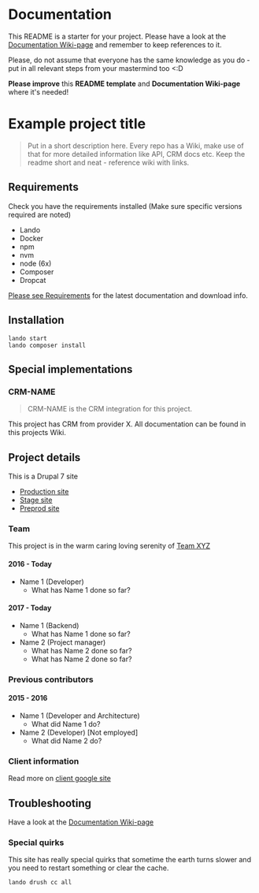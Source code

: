# Documentation
This README is a starter for your project. Please have a look at the [Documentation Wiki-page](https://github.com/nodeone/documentation/wiki) and remember to keep references to it. 

Please, do not assume that everyone has the same knowledge as you do - put in all relevant steps from your mastermind too <:D

**Please improve** this **README template** and **Documentation Wiki-page** where it's needed!

# Example project title
> Put in a short description here. Every repo has a Wiki, make use of that for more detailed information like API, CRM docs etc. 
> Keep the readme short and neat - reference wiki with links.

## Requirements
Check you have the requirements installed (Make sure specific versions required are noted)
* Lando
* Docker
* npm
* nvm
* node (6x)
* Composer
* Dropcat

[Please see Requirements](https://github.com/nodeone/documentation/wiki/Requirements) for the latest documentation and download info.

## Installation
```
lando start
lando composer install
```

## Special implementations
### CRM-NAME
> CRM-NAME is the CRM integration for this project.

This project has CRM from provider X. All documentation can be found in this projects Wiki.


## Project details
This is a Drupal 7 site

* [Production site](http://www.clientpage.se)
* [Stage site](http://clientpage.dgstage.se)
* [Preprod site](http://clientpage.dgpreprod.se)

### Team
This project is in the warm caring loving serenity of [Team XYZ](https://sites.google.com/digitalistgroup.com/teamxyz/home)
#### 2016 - Today
- Name 1 (Developer)
    - What has Name 1 done so far?
#### 2017 - Today
- Name 1 (Backend)
    - What has Name 1 done so far?
- Name 2 (Project manager)
    - What has Name 2 done so far?
    - What has Name 2 done so far?
### Previous contributors
#### 2015 - 2016 
- Name 1 (Developer and Architecture)
    - What did Name 1 do?
- Name 2 (Developer) [Not employed]
    - What did Name 2 do?
### Client information
Read more on [client google site](https://sites.google.com/digitalistgroup.com/st-facket/startsida)

## Troubleshooting
Have a look at the [Documentation Wiki-page](https://github.com/nodeone/documentation/wiki/troubleshooting)
### Special quirks
This site has really special quirks that sometime the earth turns slower and you need to restart something or clear the cache.
```
lando drush cc all
```

